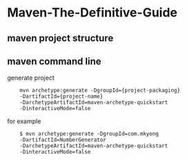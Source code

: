 # Maven-The-Definitive-Guide
## maven project structure
## maven command line

generate project

``` 
    mvn archetype:generate -DgroupId={project-packaging}
    -DartifactId={project-name}
    -DarchetypeArtifactId=maven-archetype-quickstart
    -DinteractiveMode=false 
```
for example 
```
    $ mvn archetype:generate -DgroupId=com.mkyong 
    -DartifactId=NumberGenerator
    -DarchetypeArtifactId=maven-archetype-quickstart 
    -DinteractiveMode=false
```

  
